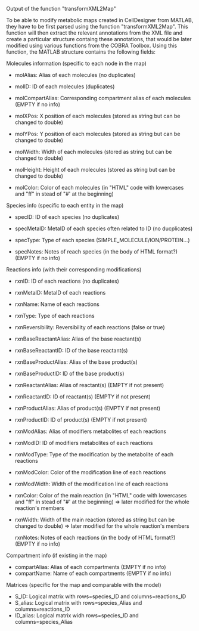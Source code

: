 Output of the function "transformXML2Map"

To be able to modify metabolic maps created in CellDesigner from MATLAB,
they have to be first parsed using the function "transformXML2Map".
This function will then extract the relevant annotations from the XML file
and create a particular structure containg these annotations, that would
be later modified using various functions from the COBRA Toolbox.
Using this function, the MATLAB structure contains the following fields:

Molecules information (specific to each node in the map)

- molAlias:               Alias of each molecules (no duplicates)

- molID:                  ID of each molecules (duplicates)

- molCompartAlias:        Corresponding compartment alias of each
                          molecules (EMPTY if no info)

- molXPos:                X position of each molecules (stored as
                          string but can be changed to double)

- molYPos:                Y position of each molecules (stored as
                          string but can be changed to double)

- molWidth:               Width of each molecules (stored as string
                          but can be changed to double)

- molHeight:              Height of each molecules (stored as string
                          but can be changed to double)

- molColor:               Color of each molecules (in "HTML" code
                          with lowercases and "ff" in stead of "#' at
                          the beginning)

Species info (specific to each entity in the map)

- specID:                 ID of each species (no duplicates)

- specMetaID:             MetaID of each species often related to
                          ID (no ducplicates)

- specType:               Type of each species
                          (SIMPLE_MOLECULE/ION/PROTEIN...)

- specNotes:              Notes of reach species (in the body of HTML
                          format?) (EMPTY if no info)

Reactions info (with their corresponding modifications)

- rxnID:                  ID of each reactions (no duplicates)

- rxnMetaID:              MetaID of each reactions

- rxnName:                Name of each reactions

- rxnType:                Type of each reactions

- rxnReversibility:       Reversibility of each reactions (false or
                          true)

- rxnBaseReactantAlias:   Alias of the base reactant(s)

- rxnBaseReactantID:      ID of the base reactant(s)

- rxnBaseProductAlias:    Alias of the base product(s)

- rxnBaseProductID:       ID of the base product(s)

- rxnReactantAlias:       Alias of reactant(s) (EMPTY if not present)

- rxnReactantID:          ID of reactant(s) (EMPTY if not present)

- rxnProductAlias:        Alias of product(s) (EMPTY if not present)

- rxnProductID:           ID of product(s) (EMPTY if not present)

- rxnModAlias:            Alias of modifiers metabolites of each
                          reactions

- rxnModID:               ID of modifiers metabolites of each
                          reactions

- rxnModType:             Type of the modification by the metabolite
                          of each reactions

- rxnModColor:            Color of the modification line of each
                          reactions

- rxnModWidth:            Width of the modification line of each
                          reactions

- rxnColor:               Color of the main reaction (in "HTML" code
                          with lowercases and "ff" in stead of "#' at
                          the beginning) => later modified for the
                          whole reaction's members

- rxnWidth:               Width of the main reaction (stored as
                          string but can be changed to double)
                          => later modified for the whole reaction's
                          members

	rxnNotes:               Notes of each reactions (in the body of
	                        HTML format?) (EMPTY if no info)

Compartment info (if existing in the map)

- compartAlias:           Alias of each compartments
                          (EMPTY if no info)
- compartName:            Name of each compartments
                          (EMPTY if no info)

Matrices (specific for the map and comparable with the model)

- S_ID:                   Logical matrix with rows=species_ID and
                          columns=reactions_ID
- S_alias:                Logical matrix with rows=species_Alias and
                          columns=reactions_ID
- ID_alias:               Logical matrix widh rows=species_ID and
                          columns=species_Alias
